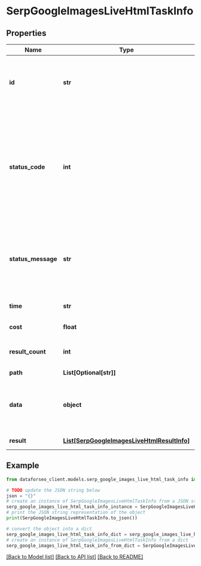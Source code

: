 # SerpGoogleImagesLiveHtmlTaskInfo


## Properties

Name | Type | Description | Notes
------------ | ------------- | ------------- | -------------
**id** | **str** | task identifier unique task identifier in our system in the UUID format | [optional] 
**status_code** | **int** | status code of the task generated by DataForSEO, can be within the following range: 10000-60000 you can find the full list of the response codes here | [optional] 
**status_message** | **str** | informational message of the task you can find the full list of general informational messages here | [optional] 
**time** | **str** | execution time, seconds | [optional] 
**cost** | **float** | total tasks cost, USD | [optional] 
**result_count** | **int** | number of elements in the result array | [optional] 
**path** | **List[Optional[str]]** | URL path | [optional] 
**data** | **object** | contains the same parameters that you specified in the POST request | [optional] 
**result** | [**List[SerpGoogleImagesLiveHtmlResultInfo]**](SerpGoogleImagesLiveHtmlResultInfo.md) | array of results | [optional] 

## Example

```python
from dataforseo_client.models.serp_google_images_live_html_task_info import SerpGoogleImagesLiveHtmlTaskInfo

# TODO update the JSON string below
json = "{}"
# create an instance of SerpGoogleImagesLiveHtmlTaskInfo from a JSON string
serp_google_images_live_html_task_info_instance = SerpGoogleImagesLiveHtmlTaskInfo.from_json(json)
# print the JSON string representation of the object
print(SerpGoogleImagesLiveHtmlTaskInfo.to_json())

# convert the object into a dict
serp_google_images_live_html_task_info_dict = serp_google_images_live_html_task_info_instance.to_dict()
# create an instance of SerpGoogleImagesLiveHtmlTaskInfo from a dict
serp_google_images_live_html_task_info_from_dict = SerpGoogleImagesLiveHtmlTaskInfo.from_dict(serp_google_images_live_html_task_info_dict)
```
[[Back to Model list]](../README.md#documentation-for-models) [[Back to API list]](../README.md#documentation-for-api-endpoints) [[Back to README]](../README.md)


